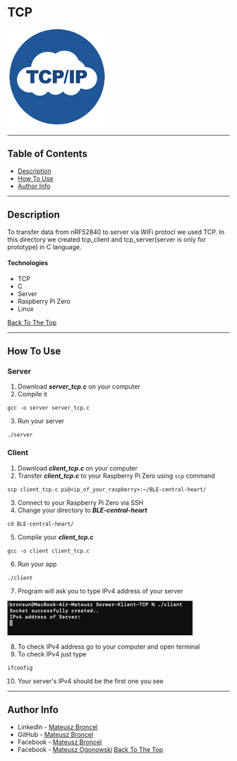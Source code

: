 # TCP 

![Project Image](logo.png)


---
## Table of Contents

- [Description](#description)
- [How To Use](#how-to-use)
- [Author Info](#author-info)

---

## Description

To transfer data from nRF52840 to server via WiFi protocl we used TCP. In this directory we created tcp_client and tcp_server(server is only for prototype) in C language. 
#### Technologies

- TCP
- C
- Server
- Raspberry Pi Zero
- Linux

[Back To The Top](#read-me-template)

---

## How To Use

### Server
1. Download ***server_tcp.c*** on your computer
2. Compile it 
```
gcc -o server server_tcp.c
```
3. Run your server
```
./server
```


### Client

1. Download ***client_tcp.c*** on your computer
2. Transfer ***client_tcp.c*** to your Raspberry Pi Zero using ```scp``` command
```
scp client_tcp.c pi@<ip_of_your_raspberry>:~/BLE-central-heart/
```
3. Connect to your Raspberry Pi Zero via SSH
4. Change your directory to ***BLE-central-heart***
```
cd BLE-central-heart/
```
5. Compile your ***client_tcp.c***
```
gcc -o client client_tcp.c
```
6. Run your app
```
./client
```
7. Program will ask you to type IPv4 address of your server

 ![Screenshot](Type.png)

8. To check IPv4 address go to your computer and open terminal
9. To check IPv4 just type 
```
ifconfig
```
10. Your server's IPv4 should be the first one you see    
---

## Author Info

- LinkedIn - [Mateusz Broncel](https://www.linkedin.com/in/mateusz-broncel-339921149/)
- GitHub   - [Mateusz Broncel](https://github.com/Bronsun?tab=repositories)
- Facebook - [Mateusz Broncel](https://www.facebook.com/profile.php?id=100002577283334)
- Facebook - [Mateusz Ogonowski](https://www.facebook.com/mateusz.ogonowski.501)
[Back To The Top](#read-me-template)
